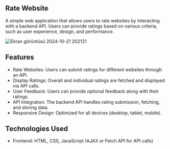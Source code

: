 ## Rate Website
A simple web application that allows users to rate websites by interacting with a backend API. Users can provide ratings based on various criteria, such as user experience, design, and performance.


![Ekran görüntüsü 2024-10-21 202121](https://github.com/user-attachments/assets/78ab1304-981d-44bb-83d9-8573313992bf)




## Features

- Rate Websites: Users can submit ratings for different websites through an API.
- Display Ratings: Overall and individual ratings are fetched and displayed via API calls.
- User Feedback: Users can provide optional feedback along with their ratings.
- API Integration: The backend API handles rating submission, fetching, and storing data.
- Responsive Design: Optimized for all devices (desktop, tablet, mobile).


## Technologies Used
- Frontend: HTML, CSS, JavaScript (AJAX or Fetch API for API calls)

